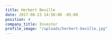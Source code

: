 ```yaml
---
title: Herbert Beville
date: 2017-08-23 14:58:00 -05:00
position: 4
company_title: Investor
profile_image: "/uploads/herbert-beville.jpg"
---
```


